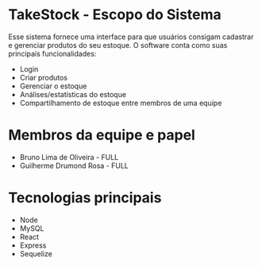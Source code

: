 # TakeStock - Escopo do Sistema

Esse sistema fornece uma interface para que usuários consigam cadastrar e gerenciar produtos do seu estoque. O software conta como suas principais funcionalidades:
- Login
- Criar produtos
- Gerenciar o estoque
- Análises/estatísticas do estoque
- Compartilhamento de estoque entre membros de uma equipe

# Membros da equipe e papel

- Bruno Lima de Oliveira - FULL
- Guilherme Drumond Rosa - FULL

# Tecnologias principais

- Node
- MySQL
- React
- Express
- Sequelize
